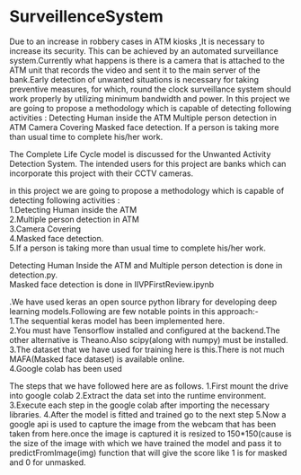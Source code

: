 # SurveillenceSystem
 Due to an increase in robbery cases in ATM kiosks ,It is necessary to increase its  security. This can be achieved by an automated surveillance system.Currently what happens is there is a camera that is attached to the ATM unit that records the video and sent it to the main server of the bank.Early detection of unwanted situations is necessary for taking preventive measures, for which, round the clock surveillance system should work properly by utilizing minimum bandwidth and power. In this project we are going to propose a methodology which is capable of detecting  following activities :
Detecting Human inside the ATM
Multiple person detection in ATM
Camera Covering
Masked face detection.
If a person is taking more than usual time to complete his/her work.

The Complete Life Cycle model is discussed for the Unwanted Activity Detection System. The intended users for this project are banks which can incorporate this project with their CCTV cameras. 

in this project we are going to propose a methodology which is capable of detecting  following activities :  
1.Detecting Human inside the ATM  
2.Multiple person detection in ATM   
3.Camera Covering  
4.Masked face detection.  
5.If a person is taking more than usual time to complete his/her work.  

Detecting Human Inside the ATM and Multiple person detection is done in detection.py.  
Masked face detection is done in IIVPFirstReview.ipynb  

.We have used keras an open source python library for developing deep learning models.Following are few notable points in this approach:-  
1.The sequential keras model has been implemented here.  
2.You must have Tensorflow installed and configured at the backend.The other alternative is Theano.Also scipy(along with numpy) must be installed.  
3.The dataset that we have used for training here is this.There is not much MAFA(Masked face dataset) is available online.  
4.Google colab has been used  


The steps that we have followed here are as follows.
1.First mount the drive into google colab
2.Extract the data set into the runtime environment.
3.Execute each step in the google colab after importing the necessary libraries.
4.After the model is fitted and trained go to the next step
5.Now a google api is used to capture the image from the webcam that has been taken from here.once the image is captured it is resized to 150*150(cause is the size of the image with which we have trained the model and pass it to predictFromImage(img) function that will give the score like 1 is for masked and 0 for unmasked.




